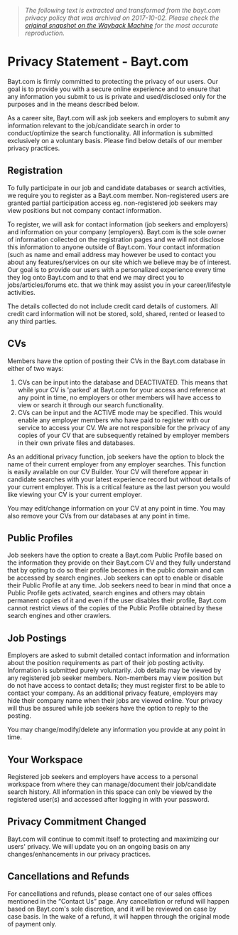 > *The following text is extracted and transformed from the bayt.com privacy policy that was archived on 2017-10-02. Please check the [original snapshot on the Wayback Machine](https://web.archive.org/web/20171002172648id_/https%3A//www.bayt.com/en/privacy-statement) for the most accurate reproduction.*

# Privacy Statement - Bayt.com

Bayt.com is firmly committed to protecting the privacy of our users. Our goal is to provide you with a secure online experience and to ensure that any information you submit to us is private and used/disclosed only for the purposes and in the means described below.

As a career site, Bayt.com will ask job seekers and employers to submit any information relevant to the job/candidate search in order to conduct/optimize the search functionality. All information is submitted exclusively on a voluntary basis. Please find below details of our member privacy practices.

## Registration

To fully participate in our job and candidate databases or search activities, we require you to register as a Bayt.com member. Non-registered users are granted partial participation access eg. non-registered job seekers may view positions but not company contact information.

To register, we will ask for contact information (job seekers and employers) and information on your company (employers). Bayt.com is the sole owner of information collected on the registration pages and we will not disclose this information to anyone outside of Bayt.com. Your contact information (such as name and email address may however be used to contact you about any features/services on our site which we believe may be of interest. Our goal is to provide our users with a personalized experience every time they log onto Bayt.com and to that end we may direct you to jobs/articles/forums etc. that we think may assist you in your career/lifestyle activities.

The details collected do not include credit card details of customers. All credit card information will not be stored, sold, shared, rented or leased to any third parties.

## CVs

Members have the option of posting their CVs in the Bayt.com database in either of two ways:

  1. CVs can be input into the database and DEACTIVATED. This means that while your CV is 'parked' at Bayt.com for your access and reference at any point in time, no employers or other members will have access to view or search it through our search functionality.
  2. CVs can be input and the ACTIVE mode may be specified. This would enable any employer members who have paid to register with our service to access your CV. We are not responsible for the privacy of any copies of your CV that are subsequently retained by employer members in their own private files and databases.



As an additional privacy function, job seekers have the option to block the name of their current employer from any employer searches. This function is easily available on our CV Builder. Your CV will therefore appear in candidate searches with your latest experience record but without details of your current employer. This is a critical feature as the last person you would like viewing your CV is your current employer.

You may edit/change information on your CV at any point in time. You may also remove your CVs from our databases at any point in time.

## Public Profiles

Job seekers have the option to create a Bayt.com Public Profile based on the information they provide on their Bayt.com CV and they fully understand that by opting to do so their profile becomes in the public domain and can be accessed by search engines. Job seekers can opt to enable or disable their Public Profile at any time. Job seekers need to bear in mind that once a Public Profile gets activated, search engines and others may obtain permanent copies of it and even if the user disables their profile, Bayt.com cannot restrict views of the copies of the Public Profile obtained by these search engines and other crawlers.

## Job Postings

Employers are asked to submit detailed contact information and information about the position requirements as part of their job posting activity. Information is submitted purely voluntarily. Job details may be viewed by any registered job seeker members. Non-members may view position but do not have access to contact details; they must register first to be able to contact your company. As an additional privacy feature, employers may hide their company name when their jobs are viewed online. Your privacy will thus be assured while job seekers have the option to reply to the posting.

You may change/modify/delete any information you provide at any point in time.

## Your Workspace

Registered job seekers and employers have access to a personal workspace from where they can manage/document their job/candidate search history. All information in this space can only be viewed by the registered user(s) and accessed after logging in with your password.

## Privacy Commitment Changed

Bayt.com will continue to commit itself to protecting and maximizing our users' privacy. We will update you on an ongoing basis on any changes/enhancements in our privacy practices.

## Cancellations and Refunds

For cancellations and refunds, please contact one of our sales offices mentioned in the “Contact Us” page. Any cancellation or refund will happen based on Bayt.com's sole discretion, and it will be reviewed on case by case basis. In the wake of a refund, it will happen through the original mode of payment only.
